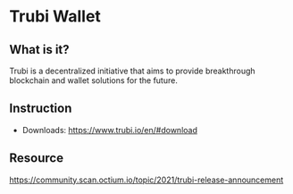 # Trubi Wallet

## What is it?

Trubi is a decentralized initiative that aims to provide breakthrough blockchain and wallet solutions for the future.


## Instruction

* Downloads: <https://www.trubi.io/en/#download>

## Resource

<https://community.scan.octium.io/topic/2021/trubi-release-announcement>
